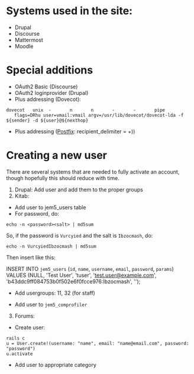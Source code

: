 # Systems used in the site:
* Drupal
* Discourse
* Mattermost
* Moodle

# Special additions
* OAuth2 Basic (Discourse)
* OAuth2 loginprovider (Drupal)
* Plus addressing (Dovecot):
```
dovecot   unix  -       n       n       -       -       pipe
   flags=DRhu user=vmail:vmail argv=/usr/lib/dovecot/dovecot-lda -f ${sender} -d ${user}@${nexthop}
```
* Plus addressing ([Postfix](http://www.stevejenkins.com/blog/2011/03/how-to-use-address-tagging-usertagexample-com-with-postfix/): recipient_delimiter = +))

# Creating a new user
There are several systems that are needed to fully activate an account, though hopefully this should reduce with time.

1. Drupal: Add user and add them to the proper groups
2. Kitab:
* Add user to jem5_users table
* For password, do: 

`echo -n <password><salt> | md5sum`

So, if the password is `Vurcyied` and the salt is `Ibzocmash`, do:

`echo -n VurcyiedIbzocmash | md5sum`

Then insert like this:

INSERT INTO `jem5_users` (`id`, `name`, `username`, `email`, `password`, `params`) VALUES (NULL, 'Test User', 'tuser', 'test.user@example.com', 'b43ddc9ff084753b0f502e6f0fcce976:Ibzocmash', '');

* Add usergroups: 11, 32 (for staff)

* Add user to `jem5_comprofiler`

3. Forums:
* Create user:

```
rails c
u = User.create!(username: "name", email: "name@email.com", password: "password")
u.activate
```

* Add user to appropriate category


